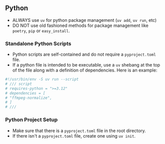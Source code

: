 ## Python

- ALWAYS use `uv` for python package management (`uv add`, `uv run`, etc)
- DO NOT use old fashioned methods for package management like `poetry`, `pip` or `easy_install`.

### Standalone Python Scripts
- Python scripts are self-contained and do not require a `pyproject.toml` file.
- If a python file is intended to be executable, use a `uv` shebang at the top of the file along with a definition of dependencies. Here is an example:

```python
#!/usr/bin/env -S uv run --script
# /// script
# requires-python = ">=3.12"
# dependencies = [
# "ffmpeg-normalize",
# ]
# ///
```

### Python Project Setup
- Make sure that there is a `pyproject.toml` file in the root directory.
- If there isn't a `pyproject.toml` file, create one using `uv init`.
